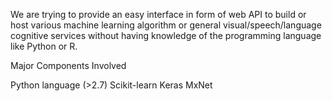 We are trying to provide an easy interface in form of web API to build or host various machine learning algorithm or general visual/speech/language cognitive services without having knowledge of the programming language like Python or R.

Major Components Involved

Python language (>2.7)
Scikit-learn
Keras
MxNet
